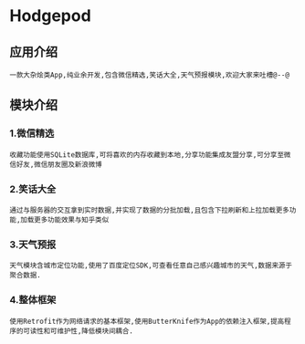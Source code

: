 # Hodgepod
## 应用介绍

    一款大杂烩类App,纯业余开发,包含微信精选,笑话大全,天气预报模块,欢迎大家来吐槽@--@
    
## 模块介绍

### 1.微信精选

    收藏功能使用SQLite数据库,可将喜欢的内存收藏到本地,分享功能集成友盟分享,可分享至微信好友,微信朋友圈及新浪微博
    
### 2.笑话大全

    通过与服务器的交互拿到实时数据,并实现了数据的分批加载,且包含下拉刷新和上拉加载更多功能,加载更多功能效果与知乎类似
    
### 3.天气预报

    天气模块含城市定位功能,使用了百度定位SDK,可查看任意自己感兴趣城市的天气,数据来源于聚合数据.
    
### 4.整体框架

    使用Retrofit作为网络请求的基本框架,使用ButterKnife作为App的依赖注入框架,提高程序的可读性和可维护性,降低模块间耦合.
